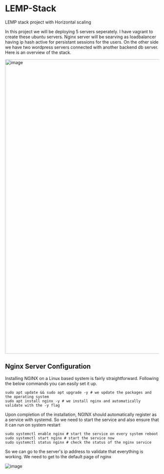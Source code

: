 # LEMP-Stack
LEMP stack project with Horizontal scaling

In this project we will be deploying 5 servers seperately. I have vagrant to create these ubuntu servers. Nginx server will be searving as loadbalancer having ip hash active for persistant sessions for the users. On the other side we have two wordpress servers connected with another backend db server. Here is an overview of the stack.

<img width="962" alt="image" src="https://github.com/Umer-c/LEMP-Stack/assets/73327307/d4fec030-ac7d-44dd-8ea0-23f7a7e1af2f">

## Nginx Server Configuration

Installing NGINX on a Linux based system is fairly straightforward. Following the below commands you can easily set it up.

```
sudo apt update && sudo apt upgrade -y # we update the packages and the operating system
sudo apt install nginx -y # we install nginx and automatically validate with the -y flag
```

Upon completion of the installation, NGINX should automatically register as a service with systemd. So we need to start the service and also ensure that it can run on system restart

```
sudo systemctl enable nginx # start the service on every system reboot
sudo systemctl start nginx # start the service now
sudo systemctl status nginx # check the status of the nginx service
```
So we can go to the server's ip address to validate that everything is working. We need to get to the default page of nginx

![image](https://github.com/Umer-c/LEMP-Stack/assets/73327307/82c6b65d-8686-40ce-b965-d3572fb71b53)


